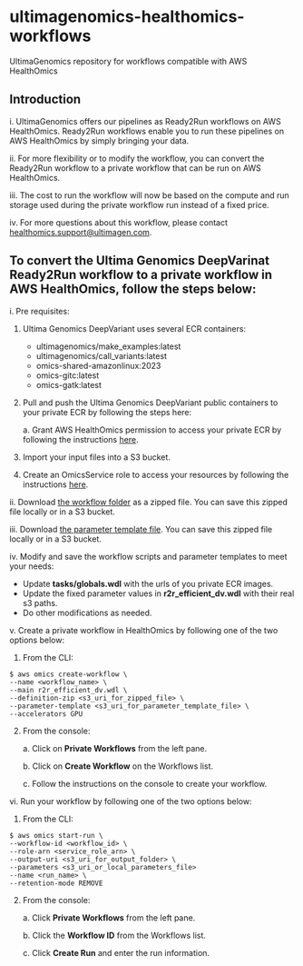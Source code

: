 # ultimagenomics-healthomics-workflows
UltimaGenomics repository for workflows compatible with AWS HealthOmics

## Introduction
i. UltimaGenomics offers our pipelines as Ready2Run workflows on AWS HealthOmics. Ready2Run workflows enable you to run these pipelines on AWS HealthOmics by simply bringing your data.

ii. For more flexibility or to modify the workflow, you can convert the Ready2Run workflow to a private workflow that can be run on AWS HealthOmics.

iii. The cost to run the workflow will now be based on the compute and run storage used during the private workflow run instead of a fixed price.

iv. For more questions about this workflow, please contact healthomics.support@ultimagen.com.

## To convert the Ultima Genomics DeepVarinat Ready2Run workflow to a private workflow in AWS HealthOmics, follow the steps below:
i. Pre requisites: 
1. Ultima Genomics DeepVariant uses several ECR containers:
   - ultimagenomics/make_examples:latest
   - ultimagenomics/call_variants:latest
   - omics-shared-amazonlinux:2023
   - omics-gitc:latest
   - omics-gatk:latest
2. Pull and push the Ultima Genomics DeepVariant public containers to your private ECR by following the steps here:

    a. Grant AWS HealthOmics permission to access your private ECR by following the instructions [here](https://docs.aws.amazon.com/omics/latest/dev/permissions-resource.html#permissions-resource-ecr).
   
3. Import your input files into a S3 bucket.
5. Create an OmicsService role to access your resources by following the instructions [here](https://docs.aws.amazon.com/omics/latest/dev/setting-up-workflows.html).

ii. Download [the workflow folder](ultima_genomics_deepvarinat/UltimaGenomicsDV.zip) as a zipped file. You can save this zipped file locally or in a S3 bucket. 

iii. Download [the parameter template file](ultima_genomics_deepvarinat/r2r_efficient_dv_parameter_template.json). You can save this zipped file locally or in a S3 bucket.

iv. Modify and save the workflow scripts and parameter templates to meet your needs:
   - Update **tasks/globals.wdl** with the urls of you private ECR images.
   - Update the fixed parameter values in **r2r_efficient_dv.wdl** with their real s3 paths.
   - Do other modifications as needed.

v. Create a private workflow in HealthOmics by following one of the two options below:
1. From the CLI:
 ~~~
$ aws omics create-workflow \
--name <workflow_name> \
--main r2r_efficient_dv.wdl \
--definition-zip <s3_uri_for_zipped_file> \
--parameter-template <s3_uri_for_parameter_template_file> \
--accelerators GPU
 ~~~
2. From the console:
    
    a. Click on **Private Workflows** from the left pane.
    
    b. Click on **Create Workflow** on the Workflows list.
    
    c. Follow the instructions on the console to create your workflow.

vi. Run your workflow by following one of the two options below:
1. From the CLI:
 ~~~
$ aws omics start-run \
--workflow-id <workflow_id> \
--role-arn <service_role_arn> \
 --output-uri <s3_uri_for_output_folder> \
 --parameters <s3_uri_or_local_parameters_file>
 --name <run_name> \
 --retention-mode REMOVE
 ~~~
2. From the console:
   
   a. Click **Private Workflows** from the left pane.

   b. Click the **Workflow ID** from the Workflows list.

   c. Click **Create Run** and enter the run information.
